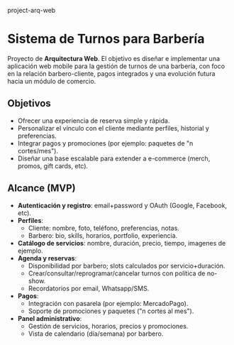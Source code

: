 project-arq-web

# Sistema de Turnos para Barbería

Proyecto de **Arquitectura Web**. El objetivo es diseñar e implementar una aplicación web mobile para la gestión de turnos de una barbería, con foco en la relación barbero-cliente, pagos integrados y una evolución futura hacia un módulo de comercio.

## Objetivos
  - Ofrecer una experiencia de reserva simple y rápida.
  - Personalizar el vínculo con el cliente mediante perfiles, historial y preferencias.
  - Integrar pagos y promociones (por ejemplo: paquetes de "n cortes/mes").
  - Diseñar una base escalable para extender a e-commerce (merch, promos, gift cards, etc).

## Alcance (MVP)
  - **Autenticación y registro**: email+password y OAuth (Google, Facebook, etc).
  - **Perfiles**:
      - Cliente: nombre, foto, teléfono, preferencias, notas.
      - Barbero: bio, skills, horarios, portfolio, experiencia.
  - **Catálogo de servicios**: nombre, duración, precio, tiempo, imagenes de ejemplo.
  - **Agenda y reservas**:
      - Disponibilidad por barbero; slots calculados por servicio+duración.
      - Crear/consultar/reprogramar/cancelar turnos con política de no-show.
      - Recordatorios por email, Whatsapp/SMS.
  - **Pagos**:
      - Integración con pasarela (por ejemplo: MercadoPago).
      - Soporte de promociones y paquetes ("n cortes al mes").
  - **Panel administrativo**:
      - Gestión de servicios, horarios, precios y promociones.
      - Vista de calendario (día/semana) por barbero.
